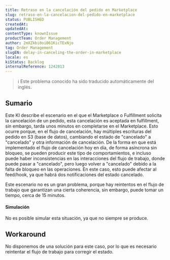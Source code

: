 ```yaml
---
title: Retraso en la cancelación del pedido en Marketplace
slug: retraso-en-la-cancelacion-del-pedido-en-marketplace
status: PUBLISHED
createdAt: 
updatedAt: 
contentType: knownIssue
productTeam: Order Management
author: 2mXZkbi0oi061KicTExNjo
tag: Order Management
slugEN: delay-in-canceling-the-order-in-marketplace
locale: es
kiStatus: Backlog
internalReference: 1242813
---
```


>ℹ️ Este problema conocido ha sido traducido automáticamente del inglés.

## Sumario


Este KI describe el escenario en el que el Marketplace o Fulfillment solicita la cancelación de un pedido, esta cancelación es aceptada en fulfillment, sin embargo, tarda unos minutos en completarse en el Marketplace.
Esto ocurre porque, en el flujo de cancelación, hay múltiples escrituras del pedido en S3 (base de datos), cambiando el estado de "cancelado" a "cancelado" y otra información de cancelación.
De la forma en que está implementado el flujo de cancelación hoy en día, de forma asíncrona sin bloqueo, se pueden producir este tipo de comportamientos, e incluso puede haber inconsistencias en las interacciones del flujo de trabajo, donde puede pasar a "cancelado", pero luego volver a "cancelado" debido a la falta de bloqueo en las operaciones. En este caso, esto puede afectar al feed/hook, ya que habrá dos notificaciones del estado cancelado.

Este escenario no es un gran problema, porque hay reintentos en el flujo de trabajo que garantizan una cierta coherencia, sin embargo, puede tomar un tiempo, cerca de 15 minutos.


#### Simulación


No es posible simular esta situación, ya que no siempre se produce.

## Workaround


No disponemos de una solución para este caso, por lo que es necesario reintentar el flujo de trabajo para corregir el estado.



